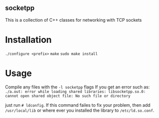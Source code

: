 ## socketpp
This is a collection of C++ classes for networking with TCP sockets

# Installation
`./configure <prefix>`
`make`
`sudo make install`

# Usage
Compile any files with the `-l socketpp` flags
If you get an error such as:
`./a.out: error while loading shared libraries: libsocketpp.so.0: cannot open shared object file: No such file or directory`

just run `# ldconfig`.
If this command failes to fix your problem,
then add `/usr/local/lib` or where ever you installed the library to
`/etc/ld.so.conf`.
